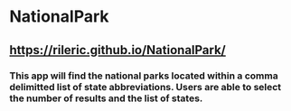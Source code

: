 # NationalPark
## https://rileric.github.io/NationalPark/
### This app will find the national parks located within a comma delimitted list of state abbreviations. Users are able to select the number of results and the list of states.
